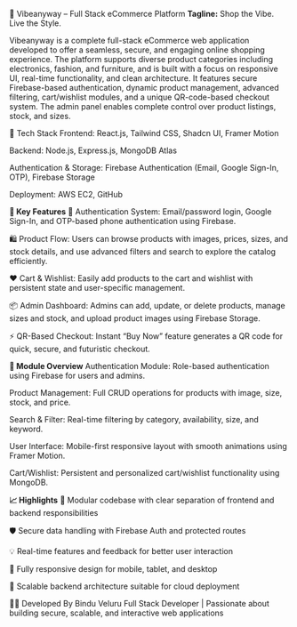 🛒 Vibeanyway – Full Stack eCommerce Platform
**Tagline:** Shop the Vibe. Live the Style.

Vibeanyway is a complete full-stack eCommerce web application developed to offer a seamless, secure, and engaging online shopping experience. The platform supports diverse product categories including electronics, fashion, and furniture, and is built with a focus on responsive UI, real-time functionality, and clean architecture. It features secure Firebase-based authentication, dynamic product management, advanced filtering, cart/wishlist modules, and a unique QR-code-based checkout system. The admin panel enables complete control over product listings, stock, and sizes.

🔧 Tech Stack
Frontend: React.js, Tailwind CSS, Shadcn UI, Framer Motion

Backend: Node.js, Express.js, MongoDB Atlas

Authentication & Storage: Firebase Authentication (Email, Google Sign-In, OTP), Firebase Storage

Deployment: AWS EC2, GitHub

**🚀 Key Features**
🔐 Authentication System: Email/password login, Google Sign-In, and OTP-based phone authentication using Firebase.

🛍️ Product Flow: Users can browse products with images, prices, sizes, and stock details, and use advanced filters and search to explore the catalog efficiently.

❤️ Cart & Wishlist: Easily add products to the cart and wishlist with persistent state and user-specific management.

📦 Admin Dashboard: Admins can add, update, or delete products, manage sizes and stock, and upload product images using Firebase Storage.

⚡ QR-Based Checkout: Instant “Buy Now” feature generates a QR code for quick, secure, and futuristic checkout.

**📌 Module Overview**
Authentication Module: Role-based authentication using Firebase for users and admins.

Product Management: Full CRUD operations for products with image, size, stock, and price.

Search & Filter: Real-time filtering by category, availability, size, and keyword.

User Interface: Mobile-first responsive layout with smooth animations using Framer Motion.

Cart/Wishlist: Persistent and personalized cart/wishlist functionality using MongoDB.

**📈 Highlights**
🧩 Modular codebase with clear separation of frontend and backend responsibilities

🛡️ Secure data handling with Firebase Auth and protected routes

💡 Real-time features and feedback for better user interaction

📱 Fully responsive design for mobile, tablet, and desktop

🔄 Scalable backend architecture suitable for cloud deployment

👨‍💻 Developed By
Bindu Veluru
Full Stack Developer | Passionate about building secure, scalable, and interactive web applications
